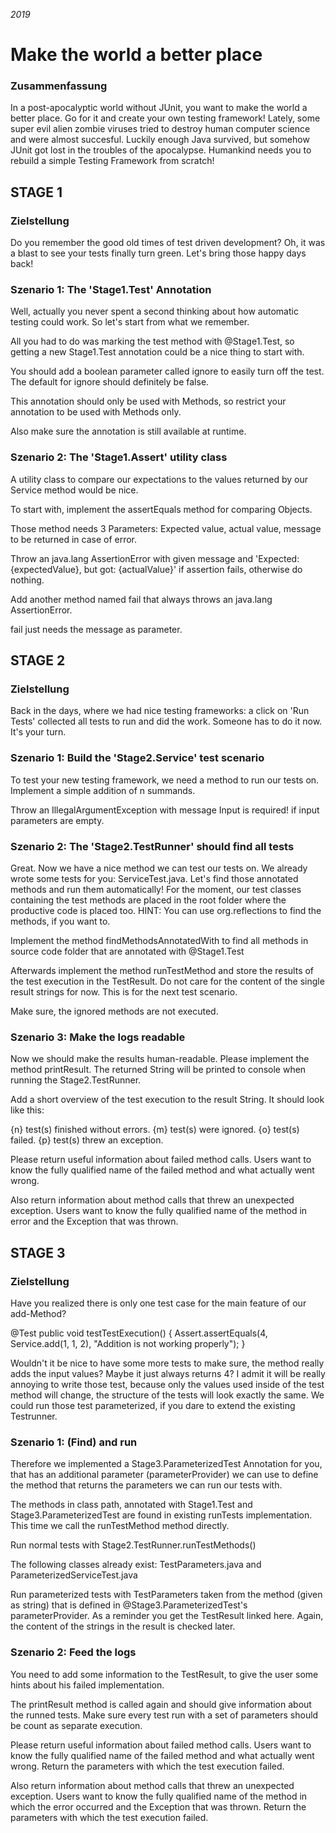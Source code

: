 *2019*
# Make the world a better place

### Zusammenfassung 

In a post-apocalyptic world without JUnit, you want to make the world a better place. Go for it and create your own testing framework! Lately, some super evil alien zombie viruses tried to destroy human computer science and were almost succesful. Luckily enough Java survived, but somehow JUnit got lost in the troubles of the apocalypse. Humankind needs you to rebuild a simple Testing Framework from scratch!

## STAGE 1

### Zielstellung

Do you remember the good old times of test driven development? Oh, it was a blast to see your tests finally turn green. Let's bring those happy days back!

### Szenario 1: The 'Stage1.Test' Annotation

Well, actually you never spent a second thinking about how automatic testing could work. So let's start from what we remember.

All you had to do was marking the test method with @Stage1.Test, so getting a new Stage1.Test annotation could be a nice thing to start with.

You should add a boolean parameter called ignore to easily turn off the test. The default for ignore should definitely be false.

This annotation should only be used with Methods, so restrict your annotation to be used with Methods only.

Also make sure the annotation is still available at runtime.

### Szenario 2: The 'Stage1.Assert' utility class

A utility class to compare our expectations to the values returned by our Service method would be nice.

To start with, implement the assertEquals method for comparing Objects.

Those method needs 3 Parameters: Expected value, actual value, message to be returned in case of error.

Throw an java.lang AssertionError with given message and 'Expected: {expectedValue}, but got: {actualValue}' if assertion fails, otherwise do nothing.

Add another method named fail that always throws an java.lang AssertionError.

fail just needs the message as parameter.

## STAGE 2

### Zielstellung

Back in the days, where we had nice testing frameworks: a click on 'Run Tests' collected all tests to run and did the work. Someone has to do it now. It's your turn.

### Szenario 1: Build the 'Stage2.Service' test scenario

To test your new testing framework, we need a method to run our tests on. Implement a simple addition of n summands.

Throw an IllegalArgumentException with message Input is required! if input parameters are empty.

### Szenario 2: The 'Stage2.TestRunner' should find all tests

Great. Now we have a nice method we can test our tests on. We already wrote some tests for you: ServiceTest.java. Let's find those annotated methods and run them automatically! For the moment, our test classes containing the test methods are placed in the root folder where the productive code is placed too.
HINT: You can use org.reflections to find the methods, if you want to.

Implement the method findMethodsAnnotatedWith to find all methods in source code folder that are annotated with @Stage1.Test

Afterwards implement the method runTestMethod and store the results of the test execution in the TestResult. Do not care for the content of the single result strings for now. This is for the next test scenario.

Make sure, the ignored methods are not executed.

### Szenario 3: Make the logs readable

Now we should make the results human-readable. Please implement the method printResult. The returned String will be printed to console when running the Stage2.TestRunner.

Add a short overview of the test execution to the result String. It should look like this:

{n} test(s) finished without errors.
{m} test(s) were ignored.
{o} test(s) failed.
{p} test(s) threw an exception.

Please return useful information about failed method calls. Users want to know the fully qualified name of the failed method and what actually went wrong.

Also return information about method calls that threw an unexpected exception. Users want to know the fully qualified name of the method in error and the Exception that was thrown.

## STAGE 3

### Zielstellung

Have you realized there is only one test case for the main feature of our add-Method?
 

 
@Test
public void testTestExecution() {
    Assert.assertEquals(4, Service.add(1, 1, 2), "Addition is not working properly");
}


Wouldn't it be nice to have some more tests to make sure, the method really adds the input values? Maybe it just always returns 4? I admit it will be really annoying to write those test, because only the values used inside of the test method will change, the structure of the tests will look exactly the same. We could run those test parameterized, if you dare to extend the existing Testrunner. 

### Szenario 1: (Find) and run

Therefore we implemented a Stage3.ParameterizedTest Annotation for you, that has an additional parameter (parameterProvider) we can use to define the method that returns the parameters we can run our tests with.

The methods in class path, annotated with Stage1.Test and Stage3.ParameterizedTest are found in existing runTests implementation. This time we call the runTestMethod method directly.

Run normal tests with Stage2.TestRunner.runTestMethods()

The following classes already exist: TestParameters.java and ParameterizedServiceTest.java

Run parameterized tests with TestParameters taken from the method (given as string) that is defined in @Stage3.ParameterizedTest's parameterProvider. As a reminder you get the TestResult linked here. Again, the content of the strings in the result is checked later.

### Szenario 2: Feed the logs

You need to add some information to the TestResult, to give the user some hints about his failed implementation.

The printResult method is called again and should give information about the runned tests. Make sure every test run with a set of parameters should be count as separate execution.

Please return useful information about failed method calls. Users want to know the fully qualified name of the failed method and what actually went wrong. Return the parameters with which the test execution failed.

Also return information about method calls that threw an unexpected exception. Users want to know the fully qualified name of the method in which the error occurred and the Exception that was thrown. Return the parameters with which the test execution failed.
